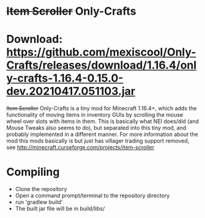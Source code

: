 ~~Item Scroller~~ Only-Crafts
==============
Download: https://github.com/mexiscool/Only-Crafts/releases/download/1.16.4/only-crafts-1.16.4-0.15.0-dev.20210417.051103.jar
==============
~~Item Scroller~~ Only-Crafts is a tiny mod for Minecraft 1.16.4+, which adds the functionality of moving items in inventory GUIs
by scrolling the mouse wheel over slots with items in them.
This is basically what NEI does/did (and Mouse Tweaks also seems to do), but separated into this tiny mod,
and probably implemented in a different manner.
For more information about the mod this mods basically is but just has villager trading support removed, see http://minecraft.curseforge.com/projects/item-scroller

Compiling
=========
* Clone the repository
* Open a command prompt/terminal to the repository directory
* run 'gradlew build'
* The built jar file will be in build/libs/
